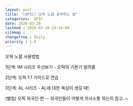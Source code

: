 ```yaml
---
layout: post
title: "[OPIC] 오픽 노잼 공부하는 법"
categories:  OPIC
date: 2020-03-20
lastmod : 2020-03-20 19:16:00
sitemap :
changefreq : daily
priority : 1.0
---
```




오픽 노잼 사용방법

1단계: IM 시리즈 우선보기 - 오픽의 기본기 알려줌

2단계: 오픽 1:1 가이드로 연습

3단계: AL 시리즈 - AL에 대한 욕심이 생길 때!.

(별첨) 오픽 외국인 편 -- 외국인들이 어떻게 의사소통 하는지 참고..~

